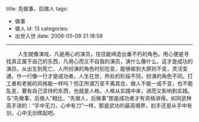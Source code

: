 title: 先做事，后做人
tags:
  - 做事
  - 做人
id: 13
categories:
  - 出世入世
date: 2008-05-09 21:18:58
---

        人生就像演戏，凡是用心的演员，往往能缔造出垂不朽的角色。用心便是寻找真正属于自己的东西，凡用心而又不自我的演员，<!--more-->演什么像什么，这才是成功的演员。从出生到死亡，人所扮演的角色时刻在变，能够做到大原则不变，灵活变通，作一行像一行才是成功者。人生在世，所处的阶段不同，扮演的角色不同。打工者和老板的风格能一样吗？但正所谓万变不离其总，做人不能一成不变，也不能乱变，要有自己坚持的东西，也就是人格。人格从实践中来，进而又影响到实践。与“先做事，后做人”相比，“先做人，后做事”那是成功者才有资格讲得。如同武林高手讲的：“手中无刀，心中有刀”一样，那是武功的最高境界，初手还是从手中有剑，心中无剑练起吧。
